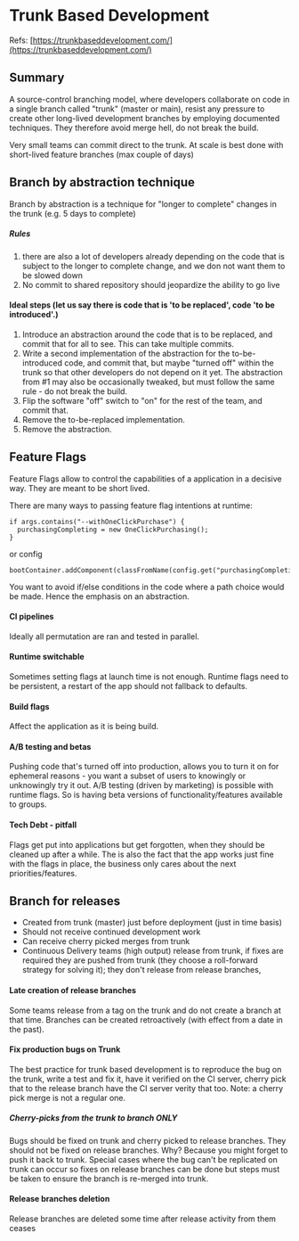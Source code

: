 # Trunk Based Development

Refs:
[https://trunkbaseddevelopment.com/](https://trunkbaseddevelopment.com/)

## Summary

A source-control branching model, where developers collaborate on code in a single branch called "trunk" (master or main),
resist any pressure to create other long-lived development branches by employing documented techniques. They
therefore avoid merge hell, do not break the build.

Very small teams can commit direct to the trunk. 
At scale is best done with short-lived feature branches (max couple of days)

## Branch by abstraction technique
Branch by abstraction is a technique for "longer to complete" changes in the trunk (e.g. 5 days to complete)

##### Rules
1. there are also a lot of developers already depending on the code that is subject to the longer to complete change, and 
we don not want them to be slowed down
2. No commit to shared repository should jeopardize the ability to go live

#### Ideal steps (let us say there is code that is 'to be replaced', code 'to be introduced'.)
1. Introduce an abstraction around the code that is to be replaced, and commit that for all to see. This can take
multiple commits. 
2. Write a second implementation of the abstraction for the to-be-introduced code, and commit that, but maybe 
"turned off" within the trunk so that other developers do not depend on it yet. The abstraction from #1 may also
be occasionally tweaked, but must follow the same rule - do not break the build.
3. Flip the software "off" switch to "on" for the rest of the team, and commit that.
4. Remove the to-be-replaced implementation.
5. Remove the abstraction.


## Feature Flags

Feature Flags allow to control the capabilities of a application in a decisive way. 
They are meant to be short lived.

There are many ways to passing feature flag intentions at runtime:

    if args.contains("--withOneClickPurchase") {
      purchasingCompleting = new OneClickPurchasing();
    }
    
or config

    bootContainer.addComponent(classFromName(config.get("purchasingCompleting")));

You want to avoid if/else conditions in the code where a path choice would be 
made. Hence the emphasis on an abstraction.

#### CI pipelines
Ideally all permutation are ran and tested in parallel.

#### Runtime switchable
Sometimes setting flags at launch time is not enough. Runtime flags need to be persistent, a restart 
of the app should not fallback to defaults.

#### Build flags
Affect the application as it is being build.

#### A/B testing and betas
Pushing code that's turned off into production, allows you to turn it on for ephemeral reasons - you
 want a subset of users to knowingly or unknowingly try it out. A/B testing (driven by marketing) is 
 possible with runtime flags. So is having beta versions of functionality/features available to groups.

#### Tech Debt - pitfall
Flags get put into applications but get forgotten, when they should be cleaned up after a while. The is also 
the fact that the app works just fine with the flags in place, the business only cares about the next priorities/features. 


## Branch for releases

- Created from trunk (master) just before deployment (just in time basis)
- Should not receive continued development work
- Can receive cherry picked merges from trunk
- Continuous Delivery teams (high output) release from trunk, 
if fixes are required they are pushed from trunk (they choose a roll-forward strategy for solving it);
 they don't release from release branches,
 
#### Late creation of release branches
Some teams release from a tag on the trunk and do not create a branch at that time. 
Branches can be created retroactively (with effect from a date in the past).

#### Fix production bugs on Trunk
The best practice for trunk based development is to reproduce the bug on the trunk, write a test and fix it,
have it verified on the CI server, cherry pick that to the release branch have the CI server verity that too.
Note: a cherry pick merge is not a regular one.
##### Cherry-picks from the trunk to branch ONLY
Bugs should be fixed on trunk and cherry picked to release branches. They should not be fixed on release branches.
Why? Because you might forget to push it back to trunk. Special cases where the bug can't be replicated on trunk
can occur so fixes on release branches can be done but steps must be taken to ensure the branch is re-merged into trunk.

#### Release branches deletion
Release branches are deleted some time after release activity from them ceases
